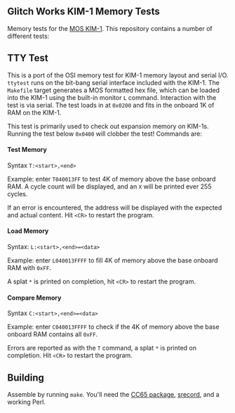 Glitch Works KIM-1 Memory Tests
-------------------------------

Memory tests for the [MOS KIM-1](https://en.wikipedia.org/wiki/KIM-1). This repository contains a number of different tests:

TTY Test
--------

This is a port of the OSI memory test for KIM-1 memory layout and serial I/O. `ttytest` runs on the bit-bang serial interface included with the KIM-1. The `Makefile` target generates a MOS formatted hex file, which can be loaded into the KIM-1 using the built-in monitor `L` command. Interaction with the test is via serial. The test loads in at `0x0200` and fits in the onboard 1K of RAM on the KIM-1.

This test is primarily used to check out expansion memory on KIM-1s. Running the test below `0x0400` will clobber the test! Commands are:

#### Test Memory 

Syntax `T:<start>,<end>`

Example: enter `T040013FF` to test 4K of memory above the base onboard RAM. A cycle count will be displayed, and an `X` will be printed ever 255 cycles.

If an error is encountered, the address will be displayed with the expected and actual content. Hit `<CR>` to restart the program.

#### Load Memory 

Syntax: `L:<start>,<end>=<data>`

Example: enter `L040013FFFF` to fill 4K of memory above the base onboard RAM with `0xFF`.
 
A splat `*` is printed on completion, hit `<CR>` to restart the program.

#### Compare Memory 

Syntax `C:<start>,<end>=<data>`

Example: enter `C040013FFFF` to check if the 4K of memory above the base onboard RAM contains all `0xFF`.

Errors are reported as with the `T` command, a splat `*` is printed on completion. Hit `<CR>` to restart the program.

Building
--------

Assemble by running `make`. You'll need the [CC65 package](https://cc65.github.io/), [srecord](https://srecord.sourceforge.net/), and a working Perl.
